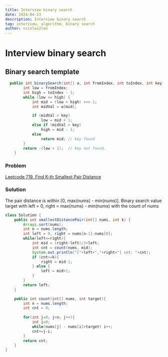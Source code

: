 ```yaml
---
title: Interview binary search
date: 2024-04-23
description: Interview binary search
tag: interview, algorithm, binary search
author: nicolas2lee
---
```


# Interview binary search
## Binary search template
```java
  public int binarySearch(int[] a, int fromIndex, int toIndex, int key) {
        int low = fromIndex;
        int high = toIndex - 1;
        while (low <= high) {
            int mid = (low + high) >>> 1;
            int midVal = a[mid];

            if (midVal < key)
                low = mid + 1;
            else if (midVal > key)
                high = mid - 1;
            else
                return mid; // key found
        }
        return -(low + 1);  // key not found.
    }
```

### Problem
[Leetcode 719. Find K-th Smallest Pair Distance](https://leetcode.com/problems/find-k-th-smallest-pair-distance/description/)

### Solution
The pair distance is within [0, max(nums) - min(nums)]. Binary search value target with left = 0, right = max(nums) - min(nums) with the count of nums
```java
class Solution {
    public int smallestDistancePair(int[] nums, int k) {
        Arrays.sort(nums);
        int n = nums.length;
        int left = 0, right = nums[n-1]-nums[0];
        while(left<=right){
            int mid = (right-left)/2+left;
            int cnt = count(nums, mid);
            System.out.println("["+left+","+right+"] cnt: "+cnt);
            if (cnt>=k){
                right = mid-1;
            } else {
                left = mid+1;
            }
        }
        return left;
    }

    public int count(int[] nums, int target){
        int n = nums.length;
        int cnt = 0;
        
        for(int j=0; j<n; j++){
            int i=0;
            while(nums[j] - nums[i]>target) i++;
            cnt+=j-i;
        }
        return cnt;
    }
}
```
